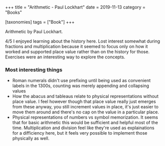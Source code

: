 +++
title = "Arithmetic - Paul Lockhart"
date = 2019-11-13
category = "Books"

[taxonomies]
tags = ["Book"]
+++

Arithmetic by Paul Lockhart.

4/5 I enjoyed learning about the history here. Lost interest somewhat during fractions and multiplication because it seemed to focus only on how it worked and supported place value rather than on the history for those. Exercises were an interesting way to explore the concepts.

<!-- more -->
### Most interesting things
* Roman numerals didn't use prefixing until being used as convenient labels in the 1300s, counting was merely appending and collapsing values
* How the abacus and tableaus relate to physical representations without place value. I feel however though that place value really just emerges from these anyway, you still increment values in place, it's just easier to move them around and there's no cap on the value in a particular place.
* Physical representations of numbers vs symbol memorization. It seems that for basic arithmetic this would be sufficient and helpful most of the time. Multiplication and division feel like they're used as explainations for a difficiency here, but it feels very possible to implement those physically as well.


